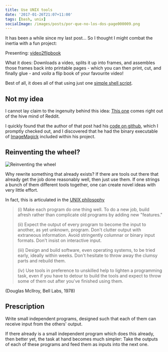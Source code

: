 ```yaml
---
title: Use UNIX tools
date: '2017-01-26T21:07+11:00'
tags: [bash, unix]
socialImage: /images/posts/por-que-no-los-dos-page000009.png
---
```


It has been a while since my last post...
So I thought I might combat the inertia with a fun project:

Presenting:
[video2flipbook](https://github.com/bguiz/video2flipbook)

What it does:
Downloads a video, splits it up into frames, and assembles those frames back into printable pages -
which you can then print, cut, and finally glue -
and *voila* a flip book of your favourite video!

Best of all, it does all of that using just one
[simple shell script](https://github.com/bguiz/video2flipbook/blob/develop/video2flipbook.sh).

## Not my idea

I cannot lay claim to the ingenuity behind this idea:
[This one](https://www.reddit.com/r/videos/comments/5pvu1m/i_wrote_a_program_to_turn_an_animated_gif_into_a)
comes right out of the hive mind of Reddit.

I quickly found that the author of that post had his
[code on github](https://github.com/stupotmcdoodlepip/Print-A-Gif),
which I promptly checked out,
and I discovered that he had the binary executable of
[ImageMagick](https://github.com/stupotmcdoodlepip/Print-A-Gif/blob/master/Print-A-Gif/Print-A-Gif/bin/Release/magick.exe)
included within his project.

## Reinventing the wheel?

![Reinventing the wheel](https://c1.staticflickr.com/7/6011/5964727769_0a003f9edc_b.jpg)

Why rewrite something that already exists?
If there are tools out there that already get the job done reasonably well,
then just use them.
If one strings a bunch of them different tools together,
one can create novel ideas with very little effort.

In fact, this is articulated in the
[UNIX philosophy](https://ia802701.us.archive.org/12/items/bstj57-6-1899/bstj57-6-1899_text.pdf)

> (i) Make each program do one thing well. To do a new job,
> build afresh rather than complicate old programs by adding new "features."
>
> (ii) Expect the output of every program to become the input to
> another, as yet unknown, program. Don't clutter output
> with extraneous information. Avoid stringently columnar or
> binary input formats. Don't insist on interactive input.
>
> (iii) Design and build software, even operating systems, to be
> tried early, ideally within weeks. Don't hesitate to throw
> away the clumsy parts and rebuild them.
>
> (iv) Use tools in preference to unskilled help to lighten a
> programming task, even if you have to detour to build the
> tools and expect to throw some of them out after you've
> finished using them.

(Douglas McIlroy, Bell Labs, 1978)

## Prescription

Write small independent programs,
designed such that each of them can receive input from the others' output.

If there already is a small independent program which
does this already, then better yet,
the task at hand becomes much simpler:
Take the outputs of each of these programs and feed them as inputs into the next one.
